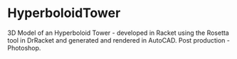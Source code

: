 # HyperboloidTower
3D Model of an Hyperboloid Tower - developed in Racket using the Rosetta tool in DrRacket and generated and rendered in AutoCAD. Post production - Photoshop.
